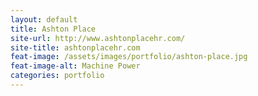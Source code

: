 ```yaml
---
layout: default
title: Ashton Place
site-url: http://www.ashtonplacehr.com/
site-title: ashtonplacehr.com
feat-image: /assets/images/portfolio/ashton-place.jpg
feat-image-alt: Machine Power
categories: portfolio
---
```


